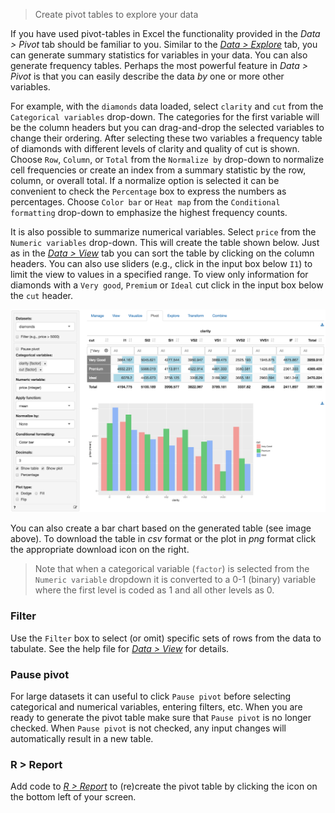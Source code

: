 > Create pivot tables to explore your data

If you have used pivot-tables in Excel the functionality provided in the _Data > Pivot_ tab should be familiar to you. Similar to the <a href="https://radiant-rstats.github.io/docs/data/explore.html" target="_blank">_Data > Explore_</a> tab, you can generate summary statistics for variables in your data. You can also generate frequency tables. Perhaps the most powerful feature in _Data > Pivot_ is that you can easily describe the data _by_ one or more other variables.

For example, with the `diamonds` data loaded, select `clarity` and `cut` from the `Categorical variables` drop-down. The categories for the first variable will be the column headers but you can drag-and-drop the selected variables to change their ordering. After selecting these two variables a frequency table of diamonds with different levels of clarity and quality of cut is shown. Choose `Row`, `Column`, or `Total` from the `Normalize by` drop-down to normalize cell frequencies or create an index from a summary statistic by the row, column, or overall total. If a normalize option is selected it can be convenient to check the `Percentage` box to express the numbers as percentages. Choose `Color bar` or `Heat map` from the `Conditional formatting` drop-down to emphasize the highest frequency counts.

It is also possible to summarize numerical variables. Select `price` from the `Numeric variables` drop-down. This will create the table shown below. Just as in the <a href="https://radiant-rstats.github.io/docs/data/view.html" target="_blank">_Data > View_</a> tab you can sort the table by clicking on the column headers. You can also use sliders (e.g., click in the input box below `I1`) to limit the view to values in a specified range. To view only information for diamonds with a `Very good`, `Premium` or `Ideal` cut click in the input box below the `cut` header.

<p align="center"><img src="figures/pivotr.png"></p>

You can also create a bar chart based on the generated table (see image above). To download the table in _csv_ format or the plot in _png_ format click the appropriate download icon on the right.

> Note that when a categorical variable (`factor`) is selected from the `Numeric variable` dropdown it is converted to a 0-1 (binary) variable where the first level is coded as 1 and all other levels as 0.

### Filter

Use the `Filter` box to select (or omit) specific sets of rows from the data to tabulate. See the help file for <a href="https://radiant-rstats.github.io/docs/data/view.html" target="_blank">_Data > View_</a> for details.

### Pause pivot

For large datasets it can useful to click `Pause pivot` before selecting categorical and numerical variables, entering filters, etc. When you are ready to generate the pivot table make sure that `Pause pivot` is no longer checked. When `Pause pivot` is not checked, any input changes will automatically result in a new table.

### R > Report

Add code to <a href="https://radiant-rstats.github.io/docs/data/report.html" target="_blank">_R > Report_</a> to (re)create the pivot table by clicking the <i title="report results" class="fa fa-edit"></i> icon on the bottom left of your screen.
